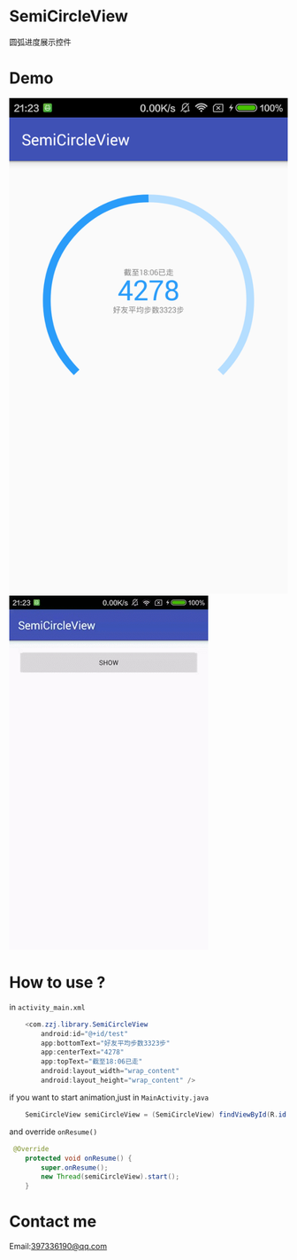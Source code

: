 # SemiCircleView
圆弧进度展示控件
# Demo
![](https://github.com/EoniJJ/SemiCircleView/blob/master/device-2016-05-19-212355.png)
![](https://github.com/EoniJJ/SemiCircleView/blob/master/show.gif)
# How to use ?
in `activity_main.xml`
```java
    <com.zzj.library.SemiCircleView
        android:id="@+id/test"
        app:bottomText="好友平均步数3323步"
        app:centerText="4278"
        app:topText="截至18:06已走"
        android:layout_width="wrap_content"
        android:layout_height="wrap_content" />
```
if you want to start animation,just in `MainActivity.java`
```java
    SemiCircleView semiCircleView = (SemiCircleView) findViewById(R.id.test);
```
and override `onResume()`
```java
 @Override
    protected void onResume() {
        super.onResume();
        new Thread(semiCircleView).start();
    }
```
# Contact me
Email:397336190@qq.com
